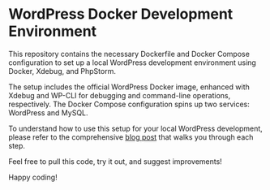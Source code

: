 # WordPress Docker Development Environment

This repository contains the necessary Dockerfile and Docker Compose configuration to set up a local WordPress development environment using Docker, Xdebug, and PhpStorm.

The setup includes the official WordPress Docker image, enhanced with Xdebug and WP-CLI for debugging and command-line operations, respectively. The Docker Compose configuration spins up two services: WordPress and MySQL.

To understand how to use this setup for your local WordPress development, please refer to the comprehensive [blog post](https://wpml.org/tutorials/2023/06/local-wordpress-development-with-docker-phpstorm-xdebug/) that walks you through each step.

Feel free to pull this code, try it out, and suggest improvements!

Happy coding!


